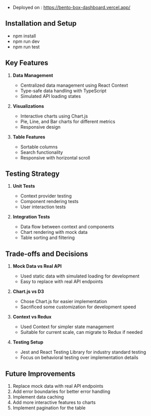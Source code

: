 
- Deployed on : https://bento-box-dashboard.vercel.app/

## Installation and Setup

- npm install
- npm run dev
- npm run test 
   



## Key Features

1. **Data Management**
   - Centralized data management using React Context
   - Type-safe data handling with TypeScript
   - Simulated API loading states

2. **Visualizations**
   - Interactive charts using Chart.js
   - Pie, Line, and Bar charts for different metrics
   - Responsive design

3. **Table Features**
   - Sortable columns
   - Search functionality
   - Responsive with horizontal scroll

## Testing Strategy

1. **Unit Tests**
   - Context provider testing
   - Component rendering tests
   - User interaction tests

2. **Integration Tests**
   - Data flow between context and components
   - Chart rendering with mock data
   - Table sorting and filtering

## Trade-offs and Decisions

1. **Mock Data vs Real API**
   - Used static data with simulated loading for development
   - Easy to replace with real API endpoints

2. **Chart.js vs D3**
   - Chose Chart.js for easier implementation
   - Sacrificed some customization for development speed

3. **Context vs Redux**
   - Used Context for simpler state management
   - Suitable for current scale, can migrate to Redux if needed

4. **Testing Setup**
   - Jest and React Testing Library for industry standard testing
   - Focus on behavioral testing over implementation details

## Future Improvements

1. Replace mock data with real API endpoints
2. Add error boundaries for better error handling
3. Implement data caching
4. Add more interactive features to charts
5. Implement pagination for the table
